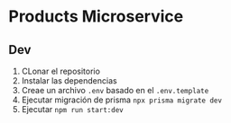 # Products Microservice

## Dev

1. CLonar el repositorio
2. Instalar las dependencias
3. Creae un archivo `.env` basado en el `.env.template`
4. Ejecutar migración de prisma `npx prisma migrate dev`
5. Ejecutar `npm run start:dev`
